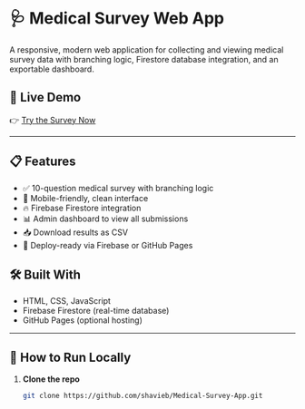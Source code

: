 # 🩺 Medical Survey Web App

A responsive, modern web application for collecting and viewing medical survey data with branching logic, Firestore database integration, and an exportable dashboard.

## 🔗 Live Demo

👉 [Try the Survey Now](https://shavieb.github.io/Medical-Survey-App)


---

## 📋 Features

- ✅ 10-question medical survey with branching logic
- 📱 Mobile-friendly, clean interface
- 🔥 Firebase Firestore integration
- 📊 Admin dashboard to view all submissions
- 📥 Download results as CSV
- 🚀 Deploy-ready via Firebase or GitHub Pages

## 🛠️ Built With

- HTML, CSS, JavaScript
- Firebase Firestore (real-time database)
- GitHub Pages (optional hosting)

---

## 🚀 How to Run Locally

1. **Clone the repo**
   ```bash
   git clone https://github.com/shavieb/Medical-Survey-App.git

